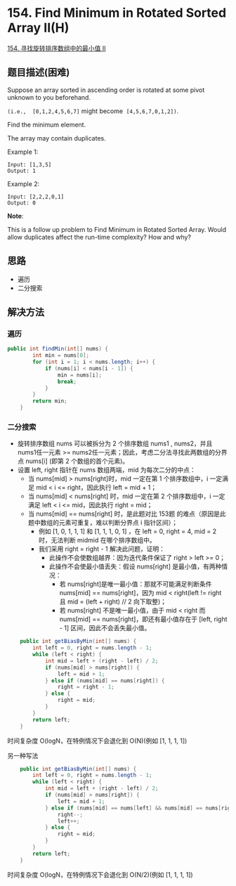 # 154. Find Minimum in Rotated Sorted Array II(H)


[154. 寻找旋转排序数组中的最小值 II](https://leetcode-cn.com/problems/find-minimum-in-rotated-sorted-array-ii/)


## 题目描述(困难)

Suppose an array sorted in ascending order is rotated at some pivot unknown to you beforehand.

`(i.e.,  [0,1,2,4,5,6,7]` might become  `[4,5,6,7,0,1,2])`.

Find the minimum element.

The array may contain duplicates.

Example 1:
```
Input: [1,3,5]
Output: 1
```
Example 2:
```
Input: [2,2,2,0,1]
Output: 0
```

**Note**:


This is a follow up problem to Find Minimum in Rotated Sorted Array.
Would allow duplicates affect the run-time complexity? How and why?




## 思路

- 遍历
- 二分搜索


## 解决方法


### 遍历

```java
public int findMin(int[] nums) {
        int min = nums[0];
        for (int i = 1; i < nums.length; i++) {
            if (nums[i] < nums[i - 1]) {
                min = nums[i];
                break;
            }
        }
        return min;
    }
```


### 二分搜索


- 旋转排序数组 nums 可以被拆分为 2 个排序数组 nums1 , nums2，并且 nums1任一元素 >= nums2任一元素；因此，考虑二分法寻找此两数组的分界点 nums[i] (即第 2 个数组的首个元素)。
- 设置 left, right 指针在 nums 数组两端，mid 为每次二分的中点：
    - 当 nums[mid] > nums[right]时，mid 一定在第 1 个排序数组中，i 一定满足 mid < i <= right，因此执行 left = mid + 1；
    - 当 nums[mid] < nums[right] 时，mid 一定在第 2 个排序数组中，i 一定满足 left < i <= mid，因此执行 right = mid；
    - 当 nums[mid] == nums[right] 时，是此题对比 153题 的难点（原因是此题中数组的元素可重复，难以判断分界点 i 指针区间）；
        - 例如 [1, 0, 1, 1, 1] 和 [1, 1, 1, 0, 1] ，在 left = 0, right = 4, mid = 2 时，无法判断 midmid 在哪个排序数组中。
        - 我们采用 right = right - 1 解决此问题，证明：
            - 此操作不会使数组越界：因为迭代条件保证了 right > left >= 0；
            - 此操作不会使最小值丢失：假设 nums[right] 是最小值，有两种情况：
                - 若 nums[right]是唯一最小值：那就不可能满足判断条件 nums[mid] == nums[right]，因为 mid < right(left != right 且 mid = (left + right) // 2 向下取整)；
                - 若 nums[right] 不是唯一最小值，由于 mid < right 而 nums[mid] == nums[right]，即还有最小值存在于 [left, right - 1] 区间，因此不会丢失最小值。



```java
    public int getBiasByMin(int[] nums) {
        int left = 0, right = nums.length - 1;
        while (left < right) {
            int mid = left + (right - left) / 2;
            if (nums[mid] > nums[right]) {
                left = mid + 1;
            } else if (nums[mid] == nums[right]) {
                right = right - 1;
            } else {
                right = mid;
            }
        }
        return left;
    }
```

时间复杂度 O(logN，在特例情况下会退化到 O(N)(例如 [1, 1, 1, 1])


另一种写法

```java
    public int getBiasByMin(int[] nums) {
        int left = 0, right = nums.length - 1;
        while (left < right) {
            int mid = left + (right - left) / 2;
            if (nums[mid] > nums[right]) {
                left = mid + 1;
            } else if (nums[mid] == nums[left] && nums[mid] == nums[right]) {
                right--;
                left++;
            } else {
                right = mid;
            }
        }
        return left;
    }

```

时间复杂度 O(logN，在特例情况下会退化到 O(N/2)(例如 [1, 1, 1, 1])




